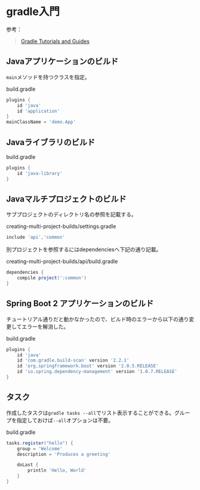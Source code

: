 # gradle入門

参考：
> [Gradle Tutorials and Guides](https://gradle.org/guides/#getting-started)

## Javaアプリケーションのビルド

`main`メソッドを持つクラスを指定。

build.gradle

```gradle
plugins {
    id 'java'
    id 'application'
}
mainClassName = 'demo.App'
```

## Javaライブラリのビルド

build.gradle

```gradle
plugins {
    id 'java-library'
}
```

## Javaマルチプロジェクトのビルド

サブプロジェクトのディレクトリ名の参照を記載する。

creating-multi-project-builds/settings.gradle

```gradle
include 'api','common'
```

別プロジェクトを参照するにはdependenciesへ下記の通り記載。

creating-multi-project-builds/api/build.gradle

```gradle
dependencies {
    compile project(':common')
}
```

## Spring Boot 2 アプリケーションのビルド

チュートリアル通りだと動かなかったので、ビルド時のエラーから以下の通り変更してエラーを解消した。

build.gradle

```gradle
plugins {
    id 'java'
    id 'com.gradle.build-scan' version '2.2.1'
    id 'org.springframework.boot' version '2.0.5.RELEASE'
    id 'io.spring.dependency-management' version '1.0.7.RELEASE'
}
```

## タスク

作成したタスクは`gradle tasks --all`でリスト表示することができる。グループを指定しておけば`--all`オプションは不要。

build.gradle

```gradle
tasks.register("hello") {
    group = 'Welcome'
    description = 'Produces a greeting'

    doLast {
        println 'Hello, World'
    }
}
```
